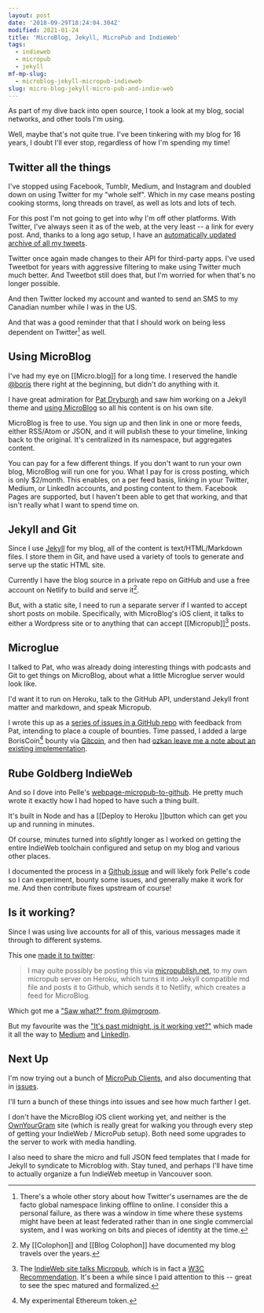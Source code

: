 ```yaml
---
layout: post
date: '2018-09-29T18:24:04.304Z'
modified: 2021-01-24
title: 'MicroBlog, Jekyll, MicroPub and IndieWeb'
tags:
  - indieweb
  - micropub
  - jekyll
mf-mp-slug:
  - microblog-jekyll-micropub-indieweb
slug: micro-blog-jekyll-micro-pub-and-indie-web
---
```

As part of my dive back into open source, I took a look at my blog, social networks, and other tools I'm using.

Well, maybe that's not quite true. I've been tinkering with my blog for 16 years, I doubt I'll ever stop, regardless of how I'm spending my time!

## Twitter all the things

I've stopped using Facebook, Tumblr, Medium, and Instagram and doubled down on using Twitter for my "whole self". Which in my case means posting cooking storms, long threads on travel, as well as lots and lots of tech.

For this post I'm not going to get into why I'm off other platforms. With Twitter, I've always seen it as of the web, at the very least -- a link for every post. And, thanks to a long ago setup, I have an [automatically updated archive of all my tweets](http://tweets.bmannconsulting.com/).

Twitter once again made changes to their API for third-party apps. I've used Tweetbot for years with aggressive filtering to make using Twitter much much better. And Tweetbot still does that, but I'm worried for when that's no longer possible.

And then Twitter locked my account and wanted to send an SMS to my Canadian number while I was in the US.

And that was a good reminder that that I should work on being less dependent on Twitter[^twitter-failure] as well.

[^twitter-failure]: There's a whole other story about how Twitter's usernames are the de facto global namespace linking offline to online. I consider this a personal failure, as there was a window in time where these systems might have been at least federated rather than in one single commercial system, and I was working on bits and pieces of identity at the time.

## Using MicroBlog

I've had my eye on [[Micro.blog]] for a long time. I reserved the handle [@boris](http://micro.blog/boris) there right at the beginning, but didn't do anything with it.

I have great admiration for [Pat Dryburgh](https://patdryburgh.com) and saw him working on a Jekyll theme and [using MicroBlog](https://micro.blog/pat) so all his content is on his own site.

MicroBlog is free to use. You sign up and then link in one or more feeds, either RSS/Atom or JSON, and it will publish these to your timeline, linking back to the original. It's centralized in its namespace, but aggregates content.

You can pay for a few different things. If you don't want to run your own blog, MicroBlog will run one for you. What I pay for is cross posting, which is only $2/month. This enables, on a per feed basis, linking in your Twitter, Medium, or LinkedIn accounts, and posting content to them. Facebook Pages are supported, but I haven't been able to get that working, and that isn't really what I want to spend time on.

## Jekyll and Git

Since I use [Jekyll](https://jekyllrb.com/) for my blog, all of the content is text/HTML/Markdown files. I store them in Git, and have used a variety of tools to generate and serve up the static HTML site.

Currently I have the blog source in a private repo on GitHub and use a free account on Netlify to build and serve it[^colophon].

[^colophon]:My [[Colophon]] and [[Blog Colophon]] have documented my blog travels over the years.

But, with a static site, I need to run a separate server if I wanted to accept short posts on mobile. Specifically, with MicroBlog's iOS client, it talks to either a Wordpress site or to anything that can accept [[Micropub]][^micropub] posts.

[^micropub]: The [IndieWeb site talks Micropub](https://indieweb.org/Micropub), which is in fact a [W3C Recommendation](https://www.w3.org/TR/micropub/). It's been a while since I paid attention to this -- great to see the spec matured and formalized.

## Microglue

I talked to Pat, who was already doing interesting things with podcasts and Git to get things on MicroBlog, about what a little Microglue server would look like.

I'd want it to run on Heroku, talk to the GitHub API, understand Jekyll front matter and markdown, and speak Micropub.

I wrote this up as a [series of issues in a GitHub repo](https://github.com/bmann/microglue) with feedback from Pat, intending to place a couple of bounties. Time passed, I added a large BorisCoin[^boriscoin] bounty via [Gitcoin](http://gitcoin.co), and then had [ozkan leave me a note about an existing implementation](https://github.com/bmann/microglue/issues/1#issuecomment-425262713).

[^boriscoin]: My experimental Ethereum token.

## Rube Goldberg IndieWeb

And so I dove into Pelle's [webpage-micropub-to-github](https://github.com/voxpelli/webpage-micropub-to-github). He pretty much wrote it exactly how I had hoped to have such a thing built.

It's built in Node and has a [[Deploy to Heroku ]]button which can get you up and running in minutes.

Of course, minutes turned into _slightly_ longer as I worked on getting the entire IndieWeb toolchain configured and setup on my blog and various other places.

I documented the process in a [Github issue](https://github.com/bmann/microglue/issues/5#issuecomment-425662101) and will likely fork Pelle's code so I can experiment, bounty some issues, and generally make it work for me. And then contribute fixes upstream of course!

## Is it working?

Since I was using live accounts for all of this, various messages made it through to different systems.

This one [made it to twitter](https://twitter.com/bmann/status/1045576992270295040):

> I may quite possibly be posting this via [micropublish.net](https://micropublish.net), to my own micropub server on Heroku, which turns it into Jekyll compatible md file and posts it to Github, which sends it to Netlify, which creates a feed for MicroBlog.

Which got me a ["Saw what?" from @jimgroom](https://twitter.com/jimgroom/status/1045577439752196097).

But my favourite was the ["It's past midnight, is it working yet?"](https://blog.bmannconsulting.com/26600/) which made it all the way to [Medium](https://medium.com/@bmann/its-past-midnight-is-it-working-yet-430789104731) and [LinkedIn](https://www.linkedin.com/feed/update/urn:li:activity:6451342693070176256).

## Next Up

I'm now trying out a bunch of [MicroPub Clients](https://indieweb.org/Micropub/Clients), and also documenting that in [issues](https://github.com/bmann/microglue/issues?utf8=✓&q=is%3Aissue+label%3Amicropubclients+).

I'll turn a bunch of these things into issues and see how much farther I get.

I don't have the MicroBlog iOS client working yet, and neither is the [OwnYourGram](https://ownyourgram.com/) site (which is really great for walking you through every step of getting your IndieWeb / MicroPub setup). Both need some upgrades to the server to work with media handling.

I also need to share the micro and full JSON feed templates that I made for Jekyll to syndicate to Microblog with. Stay tuned, and perhaps I'll have time to actually organize a fun IndieWeb meetup in Vancouver soon.
